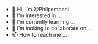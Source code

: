 - 👋 Hi, I’m @Philpembani
- 👀 I’m interested in ...
- 🌱 I’m currently learning ...
- 💞️ I’m looking to collaborate on ...
- 📫 How to reach me ...

<!---
Philpembani/Philpembani is a ✨ special ✨ repository because its `README.md` (this file) appears on your GitHub profile.
You can click the Preview link to take a look at your changes.
--->
